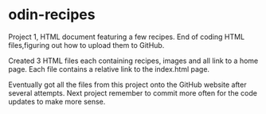 # odin-recipes
Project 1, HTML document featuring a few recipes.
End of coding HTML files,figuring out how to upload them to GitHub. 

Created 3 HTML files each containing recipes, images and all link to a home page. Each file contains a relative link to the index.html page. 

Eventually got all the files from this project onto the GitHub website after several attempts. Next project remember to commit more often for the code updates to make more sense.